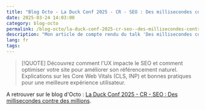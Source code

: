 ```yaml
---
title: "Blog Octo - La Duck Conf 2025 - CR - SEO : Des millisecondes contre des millions"
date: 2025-03-24 14:03:00
category: blog-octo
permalink: /blog-octo/la-duck-conf-2025-cr-seo--des-millisecondes-contre-des-millions
description: "Mon article de compte rendu du talk 'Des millisecondes contre des millions' de la Duck Conf 2025 sur le blog Octo."
lang: fr
tags: 
---
```


>[!QUOTE]
>Découvrez comment l'UX impacte le SEO et comment optimiser votre site pour améliorer son référencement naturel. Explications sur les Core Web Vitals (CLS, INP) et bonnes pratiques pour une meilleure expérience utilisateur.

A retrouver sur le blog d'Octo : [La Duck Conf 2025 - CR - SEO : Des millisecondes contre des millions](https://blog.octo.com/la-duck-conf-2025-cr-seo--des-millisecondes-contre-des-millions).
